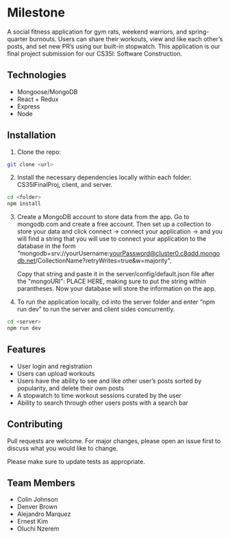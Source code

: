 # Milestone

A social fitness application for gym rats, weekend warriors, and spring-quarter burnouts. Users can share their workouts, view and like each other’s posts, and set new PR’s using our built-in stopwatch. This application is our final project submission for our CS35l: Software Construction.

## Technologies

- Mongoose/MongoDB
- React + Redux
- Express
- Node

## Installation

1. Clone the repo:

```bash
git clone <url>
```

2. Install the necessary dependencies locally within each folder: CS35lFinalProj, client, and server.

```bash
cd <folder>
npm install
```

3. Create a MongoDB account to store data from the app. Go to mongodb.com and create a free account.
   Then set up a collection to store your data and click connect -> connect your application -> and you will
   find a string that you will use to connect your application to the database in the form "mongodb+srv://yourUsername:yourPassword@cluster0.c8qdd.mongodb.net/CollectionName?retryWrites=true&w=majority".

   Copy that string and paste it in the server/config/default.json file after the "mongoURI": PLACE HERE,
   making sure to put the string within parantheses. Now your database will store the information on
   the app.

4. To run the application locally, cd into the server folder and enter “npm run dev” to run the server and client sides concurrently.

```bash
cd <server>
npm run dev
```

## Features

- User login and registration
- Users can upload workouts
- Users have the ability to see and like other user’s posts sorted by popularity, and delete their own posts
- A stopwatch to time workout sessions curated by the user
- Ability to search through other users posts with a search bar

## Contributing

Pull requests are welcome. For major changes, please open an issue first to discuss what you would like to change.

Please make sure to update tests as appropriate.

## Team Members

- Colin Johnson
- Denver Brown
- Alejandro Marquez
- Ernest Kim
- Oluchi Nzerem
